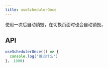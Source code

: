 ```yaml
---
title: useSchedulerOnce
---
```


使用一次后自动销毁，在切换页面时也会自动销毁，


## API

```typescript
useSchedulerOnce(() => {
  console.log('做点什么')
}， 1000)
```
